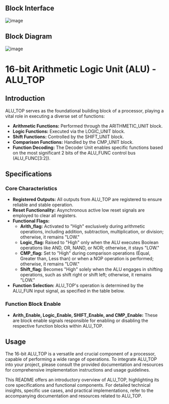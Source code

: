 ## Block Interface
![image](https://github.com/Ahmedtayel22/Digital-IC-Design/assets/105231666/3a27aab8-2342-496a-8baa-1d6028eabe61)
## Block Diagram
![image](https://github.com/Ahmedtayel22/Digital-IC-Design/assets/105231666/e0d37bfd-2c91-41a7-8df7-5f6c73d0aeaf)
# 16-bit Arithmetic Logic Unit (ALU) - ALU_TOP

## Introduction

ALU_TOP serves as the foundational building block of a processor, playing a vital role in executing a diverse set of functions:

- **Arithmetic Functions:** Performed through the ARITHMETIC_UNIT block.
- **Logic Functions:** Executed via the LOGIC_UNIT block.
- **Shift Functions:** Controlled by the SHIFT_UNIT block.
- **Comparison Functions:** Handled by the CMP_UNIT block.
- **Function Decoding:** The Decoder Unit enables specific functions based on the most significant 2 bits of the ALU_FUNC control bus (ALU_FUNC[3:2]).

## Specifications

### Core Characteristics

- **Registered Outputs:** All outputs from ALU_TOP are registered to ensure reliable and stable operation.
- **Reset Functionality:** Asynchronous active low reset signals are employed to clear all registers.
- **Functional Flags:**
  - **Arith_flag:** Activated to "High" exclusively during arithmetic operations, including addition, subtraction, multiplication, or division; otherwise, it remains "LOW."
  - **Logic_flag:** Raised to "High" only when the ALU executes Boolean operations like AND, OR, NAND, or NOR; otherwise, it stays "LOW."
  - **CMP_flag:** Set to "High" during comparison operations (Equal, Greater than, Less than) or when a NOP operation is performed; otherwise, it remains "LOW."
  - **Shift_flag:** Becomes "High" solely when the ALU engages in shifting operations, such as shift right or shift left; otherwise, it remains "LOW."
- **Function Selection:** ALU_TOP's operation is determined by the ALU_FUN input signal, as specified in the table below.

### Function Block Enable

- **Arith_Enable, Logic_Enable, SHIFT_Enable, and CMP_Enable:** These are block enable signals responsible for enabling or disabling the respective function blocks within ALU_TOP.

## Usage

The 16-bit ALU_TOP is a versatile and crucial component of a processor, capable of performing a wide range of operations. To integrate ALU_TOP into your project, please consult the provided documentation and resources for comprehensive implementation instructions and usage guidelines.

This README offers an introductory overview of ALU_TOP, highlighting its core specifications and functional components. For detailed technical insights, specific use cases, and practical implementations, refer to the accompanying documentation and resources related to ALU_TOP.
